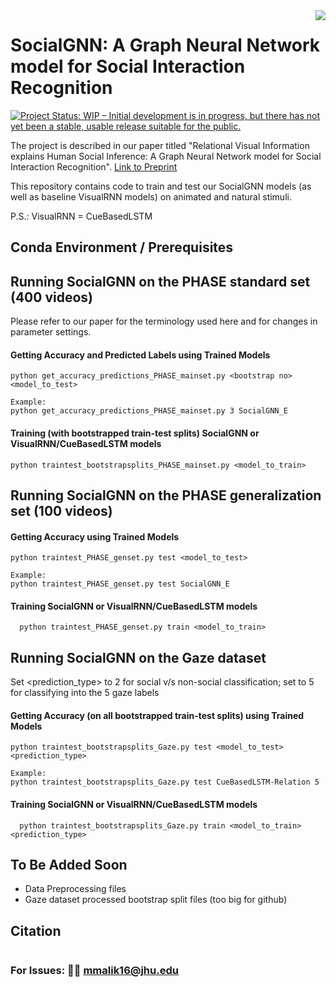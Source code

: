 <img src="icon.png" align="right" />

# SocialGNN: A Graph Neural Network model for Social Interaction Recognition 

[![Project Status: WIP – Initial development is in progress, but there has not yet been a stable, usable release suitable for the public.](https://www.repostatus.org/badges/latest/wip.svg)](https://www.repostatus.org/#wip)

The project is described in our paper titled "Relational Visual Information explains Human Social Inference: A Graph Neural Network model for Social Interaction Recognition". [Link to Preprint](https://psyarxiv.com/5cuyr)

This repository contains code to train and test our SocialGNN models (as well as baseline VisualRNN models) on animated and natural stimuli.

P.S.: VisualRNN = CueBasedLSTM

## Conda Environment / Prerequisites

## Running SocialGNN on the PHASE standard set (400 videos)
Please refer to our paper for the terminology used here and for changes in parameter settings.
#### Getting Accuracy and Predicted Labels using Trained Models
  ```
  python get_accuracy_predictions_PHASE_mainset.py <bootstrap no> <model_to_test>
  
  Example:
  python get_accuracy_predictions_PHASE_mainset.py 3 SocialGNN_E
  ```
#### Training (with bootstrapped train-test splits) SocialGNN or VisualRNN/CueBasedLSTM models
  ```
  python traintest_bootstrapsplits_PHASE_mainset.py <model_to_train>
  ```
## Running SocialGNN on the PHASE generalization set (100 videos)
#### Getting Accuracy using Trained Models
  ```
  python traintest_PHASE_genset.py test <model_to_test>
  
  Example:
  python traintest_PHASE_genset.py test SocialGNN_E
  ```
#### Training SocialGNN or VisualRNN/CueBasedLSTM models
```
  python traintest_PHASE_genset.py train <model_to_train>
```


## Running SocialGNN on the Gaze dataset
Set <prediction_type> to 2 for social v/s non-social classification; set to 5 for classifying into the 5 gaze labels

#### Getting Accuracy (on all bootstrapped train-test splits) using Trained Models
  ```
  python traintest_bootstrapsplits_Gaze.py test <model_to_test> <prediction_type>
  
  Example:
  python traintest_bootstrapsplits_Gaze.py test CueBasedLSTM-Relation 5
  ```
#### Training SocialGNN or VisualRNN/CueBasedLSTM models
```
  python traintest_bootstrapsplits_Gaze.py train <model_to_train> <prediction_type>
```

<!--- ## Repository Components --->

## To Be Added Soon
- Data Preprocessing files
- Gaze dataset processed bootstrap split files (too big for github)

## Citation
```
```

### For Issues: 👩‍💻 mmalik16@jhu.edu
